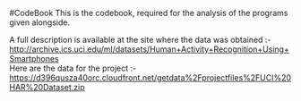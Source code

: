 #CodeBook
This is the codebook, required for the analysis of the programs given alongside.

A full description is available at the site where the data was obtained :-</br>
http://archive.ics.uci.edu/ml/datasets/Human+Activity+Recognition+Using+Smartphones</br>
Here are the data for the project :-</br>
https://d396qusza40orc.cloudfront.net/getdata%2Fprojectfiles%2FUCI%20HAR%20Dataset.zip</br>

